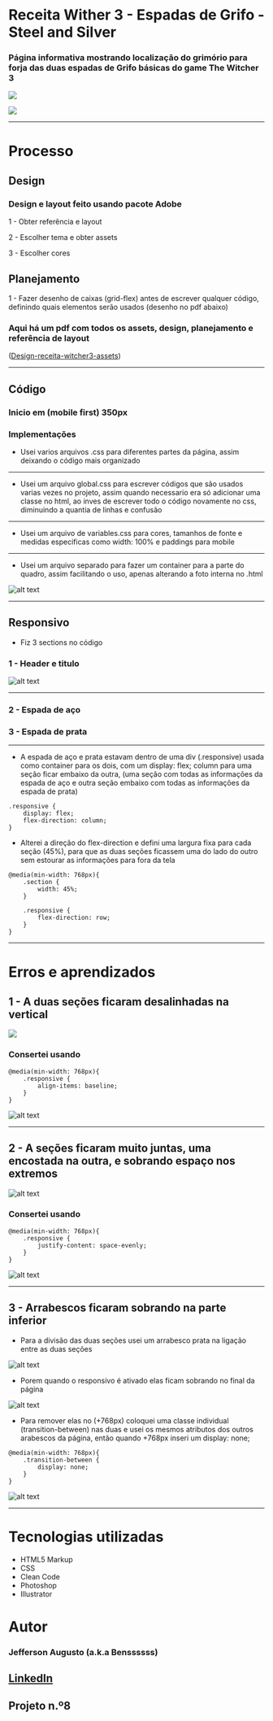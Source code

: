 # Receita Wither 3 - Espadas de Grifo - Steel and Silver
### Página informativa mostrando localização do grimório para forja das duas espadas de Grifo básicas do game The Witcher 3


[<img src="./readme/desk.gif">](https://benssssss.github.io/8-witcher-sword-recipe-project/)


[<img src="./readme/mobile.gif">](https://github.com/benssssss/8-witcher-sword-recipe-project)


---

# Processo

## Design
### Design e layout feito usando pacote Adobe 

1 - Obter referência e layout

2 - Escolher tema e obter assets

3 - Escolher cores

## Planejamento

1 - Fazer desenho de caixas (grid-flex) antes de escrever qualquer código, definindo quais elementos serão usados (desenho no pdf abaixo)

### Aqui há um pdf com todos os assets, design, planejamento e referência de layout

([Design-receita-witcher3-assets](https://drive.google.com/file/d/12rbfeaBVIdIjNieM98v0ioz2KlD6WhAn/view?usp=sharing))

---

## Código
### Inicio em (mobile first) 350px 


### Implementações

- Usei varios arquivos .css para diferentes partes da página, assim deixando o código mais organizado

---

- Usei um arquivo global.css para escrever códigos que são usados varias vezes no projeto, assim quando necessario era só adicionar uma classe no html, ao inves de escrever todo o código novamente no css, diminuindo a quantia de linhas e confusão

---

- Usei um arquivo de variables.css para cores, tamanhos de fonte e medidas especificas como width: 100% e paddings para mobile

---

- Usei um arquivo separado para fazer um container para a parte do quadro, assim facilitando o uso, apenas alterando a foto interna no .html

![alt text](../main/readme/image.png)

---

## Responsivo

- Fiz 3 sections no código

### 1 - Header e titulo
![alt text](../main/readme/image-1.png)

---

### 2 - Espada de aço

### 3 - Espada de prata

---

- A espada de aço e prata estavam dentro de uma div (.responsive) usada como container para os dois, com um display: flex; column para uma seção ficar embaixo da outra, (uma seção com todas as informações da espada de aço e outra seção embaixo com todas as informações da espada de prata)

```
.responsive {
    display: flex;
    flex-direction: column;
}
```


- Alterei a direção do flex-direction e defini uma largura fixa para cada seção (45%), para que as duas seções ficassem uma do lado do outro sem estourar as informações para fora da tela

```
@media(min-width: 768px){
    .section {
        width: 45%;
    }

    .responsive {
        flex-direction: row;
    }
}

```

---

# Erros e aprendizados

## 1 - A duas seções ficaram desalinhadas na vertical

![](../main/readme/image-2.png) 

### Consertei usando 

```
@media(min-width: 768px){
    .responsive {
        align-items: baseline;
    }
}

```

![alt text](../main/readme/image-5.png)

---

## 2 - A seções ficaram muito juntas, uma encostada na outra, e sobrando espaço nos extremos

![alt text](../main/readme/image-4.png)

### Consertei usando 

```
@media(min-width: 768px){
    .responsive {
        justify-content: space-evenly;
    }
}

```

![alt text](../main/readme/image-6.png)

---

## 3 - Arrabescos ficaram sobrando na parte inferior

- Para a divisão das duas seções usei um arrabesco prata na ligação entre as duas seções

![alt text](../main/readme/image-8.png)

- Porem quando o responsivo é ativado elas ficam sobrando no final da página

![alt text](../main/readme/image-10.png)

- Para remover elas no (+768px) coloquei uma classe individual (transition-between) nas duas e usei os mesmos atributos dos outros arabescos da página, então quando +768px inseri um display: none;

```
@media(min-width: 768px){
    .transition-between {
        display: none;
    }
}

```

![alt text](../main/readme/image-11.png)

---

# Tecnologias utilizadas
- HTML5 Markup 
- CSS
- Clean Code
- Photoshop
- Illustrator

# Autor
### Jefferson Augusto (a.k.a Benssssss) 
## [LinkedIn](https://www.linkedin.com/in/benssssss/)

## Projeto n.º8
